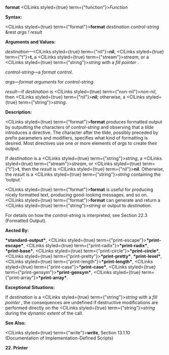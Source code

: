 **format** <ClLinks styled={true} term={"function"}><i>Function</i></ClLinks> 



**Syntax:** 



<ClLinks styled={true} term={"format"}><b>format</b></ClLinks> *destination control-string* &amp;rest *args ! result* 



**Arguments and Values:** 



*destination*—<ClLinks styled={true} term={"nil"}><b>nil</b></ClLinks>, <ClLinks styled={true} term={"t"}><b>t</b></ClLinks>, a <ClLinks styled={true} term={"stream"}><i>stream</i></ClLinks>, or a <ClLinks styled={true} term={"string"}><i>string</i></ClLinks> with a *fill pointer* . 



*control-string*—a *format control*. 



*args*—*format arguments* for *control-string*. 



*result*—if *destination* is <ClLinks styled={true} term={"non-nil"}><i>non-nil</i></ClLinks>, then <ClLinks styled={true} term={"nil"}><b>nil</b></ClLinks>; otherwise, a <ClLinks styled={true} term={"string"}><i>string</i></ClLinks>. 



**Description:** 



<ClLinks styled={true} term={"format"}><b>format</b></ClLinks> produces formatted output by outputting the characters of *control-string* and observing that a *tilde* introduces a directive. The character after the tilde, possibly preceded by prefix parameters and modifiers, specifies what kind of formatting is desired. Most directives use one or more elements of *args* to create their output. 



If *destination* is a <ClLinks styled={true} term={"string"}><i>string</i></ClLinks>, a <ClLinks styled={true} term={"stream"}><i>stream</i></ClLinks>, or <ClLinks styled={true} term={"t"}><b>t</b></ClLinks>, then the *result* is <ClLinks styled={true} term={"nil"}><b>nil</b></ClLinks>. Otherwise, the *result* is a <ClLinks styled={true} term={"string"}><i>string</i></ClLinks> containing the ‘output.’ 



<ClLinks styled={true} term={"format"}><b>format</b></ClLinks> is useful for producing nicely formatted text, producing good-looking messages, and so on. <ClLinks styled={true} term={"format"}><b>format</b></ClLinks> can generate and return a <ClLinks styled={true} term={"string"}><i>string</i></ClLinks> or output to *destination*. 



For details on how the *control-string* is interpreted, see Section 22.3 (Formatted Output). 



**Aected By:** 



**\*standard-output\***, <ClLinks styled={true} term={"print-escape"}><b>\*print-escape\*</b></ClLinks>, <ClLinks styled={true} term={"print-radix"}><b>\*print-radix\*</b></ClLinks>, **\*print-base\***, <ClLinks styled={true} term={"print-circle"}><b>\*print-circle\*</b></ClLinks>, <ClLinks styled={true} term={"print-pretty"}><b>\*print-pretty\*</b></ClLinks>, **\*print-level\***, <ClLinks styled={true} term={"print-length"}><b>\*print-length\*</b></ClLinks>, <ClLinks styled={true} term={"print-case"}><b>\*print-case\*</b></ClLinks>, <ClLinks styled={true} term={"print-gensym"}><b>\*print-gensym\*</b></ClLinks>, <ClLinks styled={true} term={"print-array"}><b>\*print-array\*</b></ClLinks>. 



**Exceptional Situations:** 



If *destination* is a <ClLinks styled={true} term={"string"}><i>string</i></ClLinks> with a *fill pointer* , the consequences are undefined if destructive modifications are performed directly on the <ClLinks styled={true} term={"string"}><i>string</i></ClLinks> during the *dynamic extent* of the call. 



**See Also:** 



<ClLinks styled={true} term={"write"}><b>write</b></ClLinks>, Section 13.1.10 (Documentation of Implementation-Defined Scripts) 







 



 



 



**22. Printer** 


  







 



 



